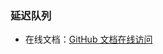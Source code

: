 ### 延迟队列

- 在线文档：[GitHub 文档在线访问](https://github.com/GitHubWxw/wxw-concurrent/tree/master/cloud-delayqueue) 



